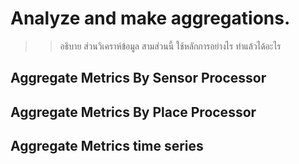 # Analyze and make aggregations.
>> อธิบาย ส่วนวิเคราห์ข้อมูล สามส่วนนี้ ใช้หลักการอย่างไร ทำแล้วได้อะไร

## Aggregate Metrics By Sensor Processor


## Aggregate Metrics By Place Processor


## Aggregate Metrics time series

